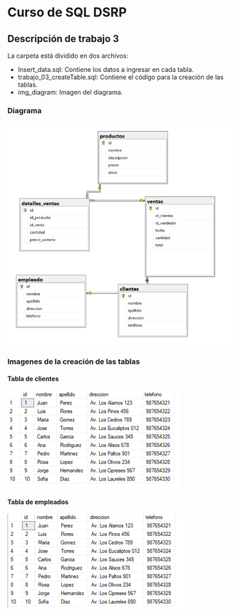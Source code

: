 # Curso de SQL DSRP

## Descripción de trabajo 3
 
 La carpeta está dividido en dos archivos:
 - Insert_data.sql: Contiene los datos a ingresar en cada tabla.
 - trabajo_03_createTable.sql: Contiene el código para la creación de las tablas.
 - img_diagram: Imagen del diagrama.

### Diagrama
![Diagrama en SQLSM](https://github.com/DavidZg22/course_database/blob/main/trabajo_03/img/img_diagram.png "Diagrama")

### Imagenes de la creación de las tablas
#### Tabla de clientes
![Tabla de clientes](https://github.com/DavidZg22/course_database/blob/main/trabajo_03/img/clientes.png "Clientes")

#### Tabla de empleados
![Tabla de empleados](https://github.com/DavidZg22/course_database/blob/main/trabajo_03/img/empleado.png "Empleados")